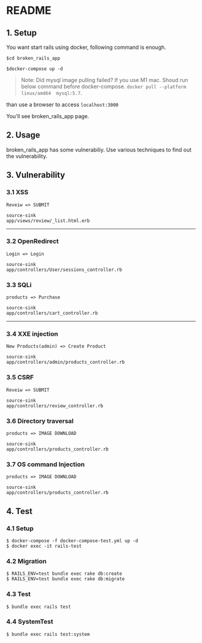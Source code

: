 # README
## 1. Setup
You want start rails using docker, following  command is enough.

```
$cd broken_rails_app

$docker-compose up -d
```

> Note: Did mysql image pulling failed? If you use M1 mac. Shoud run below command before docker-compose.
`docker pull --platform linux/amd64  mysql:5.7`.

than use a browser to access ``localhost:3000``

You'll see broken_rails_app page.



## 2. Usage
broken_rails_app has some vulnerabiliy. Use various techniques to find out the vulnerability.

## 3. Vulnerability


### 3.1 XSS   
  
```
Reveiw => SUBMIT

source-sink
app/views/review/_list.html.erb
```
---
### 3.2 OpenRedirect  
```
Login => Login

source-sink  
app/controllers/User/sessions_controller.rb
```

### 3.3 SQLi  
```
products => Purchase

source-sink  
app/controllers/cart_controller.rb
```
---
### 3.4 XXE injection  
```
New Products(admin) => Create Product

source-sink  
app/controllers/admin/products_controller.rb
```

### 3.5 CSRF    
 ```
Reveiw => SUBMIT

source-sink  
app/controllers/review_controller.rb
```

### 3.6 Directory traversal 
 ```
products => IMAGE DOWNLOAD

source-sink  
app/controllers/products_controller.rb
```

### 3.7 OS command Injection
 ```
products => IMAGE DOWNLOAD

source-sink  
app/controllers/products_controller.rb
```

## 4. Test

### 4.1 Setup

```
$ docker-compose -f docker-compose-test.yml up -d
$ docker exec -it rails-test
```

### 4.2 Migration

```
$ RAILS_ENV=test bundle exec rake db:create
$ RAILS_ENV=test bundle exec rake db:migrate
```

### 4.3 Test

```
$ bundle exec rails test
```


### 4.4 SystemTest

```
$ bundle exec rails test:system
```




